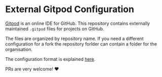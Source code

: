 # External Gitpod Configuration

[Gitpod](https://gitpod.io) is an online IDE for GitHub.
This repository contains externally maintained `.gitpod` files for projects on GitHub.

The files are organized by repository name. If you need a different configuration for a fork the repository forlder can contain a folder for the organisation.

The configuration format is explained [here](https://docs.gitpod.io/40_Configuration.html#gitpod-file).

PRs are very welcome! :heart:
